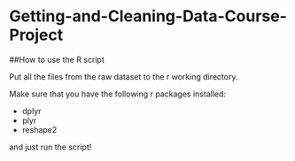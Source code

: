 # Getting-and-Cleaning-Data-Course-Project

##How to use the R script

Put all the files from the raw dataset to the r working directory.

Make sure that you have the following r packages installed:
* dplyr
* plyr
* reshape2

and just run the script! 





